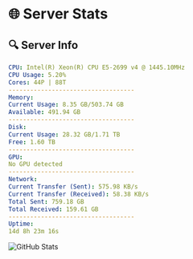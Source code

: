 # 🌐 Server Stats
## 🔍 Server Info
```yaml
CPU: Intel(R) Xeon(R) CPU E5-2699 v4 @ 1445.10MHz
CPU Usage: 5.20%
Cores: 44P | 88T
-----------------------------------
Memory:
Current Usage: 8.35 GB/503.74 GB
Available: 491.94 GB
-----------------------------------
Disk:
Current Usage: 28.32 GB/1.71 TB
Free: 1.60 TB
-----------------------------------
GPU:
No GPU detected
-----------------------------------
Network:
Current Transfer (Sent): 575.98 KB/s
Current Transfer (Received): 58.38 KB/s
Total Sent: 759.18 GB
Total Received: 159.61 GB
-----------------------------------
Uptime:
14d 8h 23m 16s
```
![GitHub Stats](https://img.shields.io/badge/Updated-2025-05-04_01:32:04-blue)